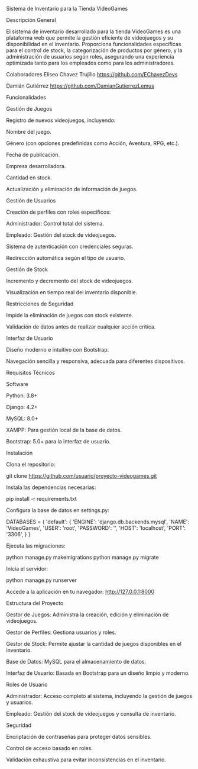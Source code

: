 Sistema de Inventario para la Tienda VideoGames

Descripción General

El sistema de inventario desarrollado para la tienda VideoGames es una plataforma web que permite la gestión eficiente de videojuegos y su disponibilidad en el inventario. Proporciona funcionalidades específicas para el control de stock, la categorización de productos por género, y la administración de usuarios según roles, asegurando una experiencia optimizada tanto para los empleados como para los administradores.

Colaboradores
Eliseo Chavez Trujillo
https://github.com/EChavezDevs

Damián Gutiérrez
https://github.com/DamianGutierrezLemus


Funcionalidades

Gestión de Juegos

Registro de nuevos videojuegos, incluyendo:

Nombre del juego.

Género (con opciones predefinidas como Acción, Aventura, RPG, etc.).

Fecha de publicación.

Empresa desarrolladora.

Cantidad en stock.

Actualización y eliminación de información de juegos.

Gestión de Usuarios

Creación de perfiles con roles específicos:

Administrador: Control total del sistema.

Empleado: Gestión del stock de videojuegos.

Sistema de autenticación con credenciales seguras.

Redirección automática según el tipo de usuario.

Gestión de Stock

Incremento y decremento del stock de videojuegos.

Visualización en tiempo real del inventario disponible.

Restricciones de Seguridad

Impide la eliminación de juegos con stock existente.

Validación de datos antes de realizar cualquier acción crítica.

Interfaz de Usuario

Diseño moderno e intuitivo con Bootstrap.

Navegación sencilla y responsiva, adecuada para diferentes dispositivos.

Requisitos Técnicos

Software

Python: 3.8+

Django: 4.2+

MySQL: 8.0+

XAMPP: Para gestión local de la base de datos.

Bootstrap: 5.0+ para la interfaz de usuario.

Instalación

Clona el repositorio:

git clone https://github.com/usuario/proyecto-videogames.git

Instala las dependencias necesarias:

pip install -r requirements.txt

Configura la base de datos en settings.py:

DATABASES = {
    'default': {
        'ENGINE': 'django.db.backends.mysql',
        'NAME': 'VideoGames',
        'USER': 'root',
        'PASSWORD': '',
        'HOST': 'localhost',
        'PORT': '3306',
    }
}

Ejecuta las migraciones:

python manage.py makemigrations
python manage.py migrate

Inicia el servidor:

python manage.py runserver

Accede a la aplicación en tu navegador:
http://127.0.0.1:8000

Estructura del Proyecto

Gestor de Juegos: Administra la creación, edición y eliminación de videojuegos.

Gestor de Perfiles: Gestiona usuarios y roles.

Gestor de Stock: Permite ajustar la cantidad de juegos disponibles en el inventario.

Base de Datos: MySQL para el almacenamiento de datos.

Interfaz de Usuario: Basada en Bootstrap para un diseño limpio y moderno.

Roles de Usuario

Administrador: Acceso completo al sistema, incluyendo la gestión de juegos y usuarios.

Empleado: Gestión del stock de videojuegos y consulta de inventario.

Seguridad

Encriptación de contraseñas para proteger datos sensibles.

Control de acceso basado en roles.

Validación exhaustiva para evitar inconsistencias en el inventario.
